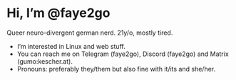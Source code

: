# Hi, I’m @faye2go
Queer neuro-divergent german nerd. 21y/o, mostly tired.
-  I’m interested in Linux and web stuff.
-  You can reach me on Telegram (faye2go), Discord (faye2go) and Matrix (gumo:kescher.at).
-  Pronouns: preferably they/them but also fine with it/its and she/her.
